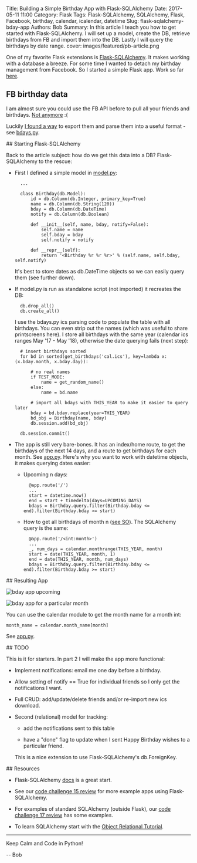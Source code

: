 Title: Building a Simple Birthday App with Flask-SQLAlchemy
Date: 2017-05-11 11:00
Category: Flask
Tags: Flask-SQLAlchemy, SQLAlchemy, Flask, Facebook, birthday, calendar, icalendar, datetime
Slug: flask-sqlalchemy-bday-app
Authors: Bob
Summary: In this article I teach you how to get started with Flask-SQLAlchemy. I will set up a model, create the DB, retrieve birthdays from FB and import them into the DB. Lastly I will query the birthdays by date range. 
cover: images/featured/pb-article.png

One of my favorite Flask extensions is [Flask-SQLAlchemy](http://flask-sqlalchemy.pocoo.org/2.1/). It makes working with a database a breeze. For some time I wanted to detach my birthday management from Facebook. So I started a simple Flask app. Work so far [here](https://github.com/pybites/bday-app).

## FB birthday data

I am almost sure you could use the FB API before to pull all your friends and birthdays. [Not anymore](http://stackoverflow.com/questions/27924140/fetch-friends-birthday-using-facebook-graph-api-v2-0) :(

Luckily [I found a way](https://github.com/pybites/bday-app/blob/master/README.md) to export them and parse them into a useful format - see [bdays.py](https://github.com/pybites/bday-app/blob/master/bdays.py).

## Starting Flask-SQLAlchemy 

Back to the article subject: how do we get this data into a DB? Flask-SQLAlchemy to the rescue:

* First I defined a simple model in [model.py](https://github.com/pybites/bday-app/blob/master/model.py): 

		...

		class Birthday(db.Model):
			id = db.Column(db.Integer, primary_key=True)
			name = db.Column(db.String(120))
			bday = db.Column(db.DateTime)
			notify = db.Column(db.Boolean)

			def __init__(self, name, bday, notify=False):
				self.name = name
				self.bday = bday
				self.notify = notify

			def __repr__(self):
				return '<Birthday %r %r %r>' % (self.name, self.bday, self.notify)

	It's best to store dates as db.DateTime objects so we can easily query them (see further down).

* If model.py is run as standalone script (not imported) it recreates the DB:

		db.drop_all()
		db.create_all()

	I use the bdays.py ics parsing code to populate the table with all birthdays. You can even strip out the names (which was useful to share printscreens here). I store all birthdays with the same year (calendar ics ranges May '17 - May '18), otherwise the date querying fails (next step):

		# insert birthdays sorted
		for bd in sorted(get_birthdays('cal.ics'), key=lambda x: (x.bday.month, x.bday.day)):

			# no real names
			if TEST_MODE:
				name = get_random_name()
			else:
				name = bd.name
		
			# import all bdays with THIS_YEAR to make it easier to query later
			bday = bd.bday.replace(year=THIS_YEAR)
			bd_obj = Birthday(name, bday)
			db.session.add(bd_obj)

		db.session.commit()

* The app is still very bare-bones. It has an index/home route, to get the birthdays of the next 14 days, and a route to get birthdays for each month. See [app.py](https://github.com/pybites/bday-app/blob/master/app.py). Here's why you want to work with datetime objects, it makes querying dates easier:

	* Upcoming n days:

			@app.route('/')
			...
			start = datetime.now()
			end = start + timedelta(days=UPCOMING_DAYS)
			bdays = Birthday.query.filter(Birthday.bday <= end).filter(Birthday.bday >= start)

	* How to get all birthdays of month n ([see SO](http://stackoverflow.com/questions/36155332/how-to-get-the-first-day-and-last-day-of-current-month-in-python)). The SQLAlchemy query is the same:

			@app.route('/<int:month>')
			...
			_, num_days = calendar.monthrange(THIS_YEAR, month)
			start = date(THIS_YEAR, month, 1)
			end = date(THIS_YEAR, month, num_days)
			bdays = Birthday.query.filter(Birthday.bday <= end).filter(Birthday.bday >= start)

## Resulting App

![bday app upcoming]({filename}/images/bday-app1.png)

![bday app for a particular month]({filename}/images/bday-app2.png)

You can use the calendar module to get the month name for a month int:

	month_name = calendar.month_name[month]

See [app.py](https://github.com/pybites/bday-app/blob/master/app.py).

## TODO

This is it for starters. In part 2 I will make the app more functional: 

* Implement notifications: email me one day before a birthday.

* Allow setting of notify == True for individual friends so I only get the notifications I want.

* Full CRUD: add/update/delete friends and/or re-import new ics download.

* Second (relational) model for tracking: 

	* add the notifications sent to this table 

	* have a "done" flag to update when I sent Happy Birthday wishes to a particular friend.

	This is a nice extension to use Flask-SQLAlchemy's db.ForeignKey.

## Resources

* Flask-SQLAlchemy [docs](http://flask-sqlalchemy.pocoo.org/2.1/) is a great start.

* See our [code challenge 15 review](http://pybit.es/codechallenge15_review.html) for more example apps using Flask-SQLAlchemy.

* For examples of standard SQLAlchemy (outside Flask), our [code challenge 17 review](http://pybit.es/codechallenge17_review.html) has some examples.

* To learn SQLAlchemy start with the [Object Relational Tutorial](http://sqlalchemy.readthedocs.io/en/latest/orm/tutorial.html).

---

Keep Calm and Code in Python!

-- Bob
